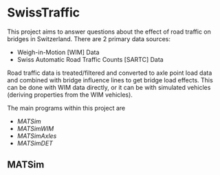 # SwissTraffic

This project aims to answer questions about the effect of road traffic on bridges in Switzerland. There are 2 primary data sources:
+ Weigh-in-Motion [WIM] Data
+ Swiss Automatic Road Traffic Counts [SARTC] Data

Road traffic data is treated/filtered and converted to axle point load data and combined with bridge influence lines to get bridge load effects.
This can be done with WIM data directly, or it can be with simulated vehicles (deriving properties from the WIM vehicles).

The main programs within this project are
+ *MATSim*
+ *MATSimWIM*
+ *MATSimAxles*
+ *MATSimDET*

## MATSim
